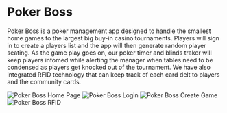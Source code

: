 # Poker Boss

Poker Boss is a poker management app designed to handle the smallest home games to the largest big buy-in casino tournaments. Players will sign in to create a players list and the app will then generate random player seating.  As the game play goes on, our poker timer and blinds traker will keep players infomed while alerting the manager when tables need to be condensed as players get knocked out of the tournament. We have also integrated RFID technology that can keep track of each card delt to players and the community cards.     

![Poker Boss Home Page](../client/public/assets/images/home-page.PNG)
![Poker Boss Login]()
![Poker Boss Create Game]()
![Poker Boss RFID]()
